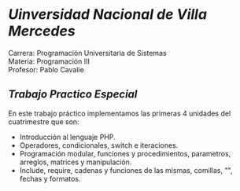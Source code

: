 # _Uinversidad Nacional de Villa Mercedes_

Carrera: Programación Universitaria de Sistemas<br>
Materia: Programación III<br>
Profesor: Pablo Cavalie



## _Trabajo Practico Especial_

En este trabajo práctico implementamos las primeras 4 unidades del cuatrimestre que son:

- Introducción al lenguaje PHP.
- Operadores, condicionales, switch e iteraciones.
- Programación modular, funciones y procedimientos, parametros, arreglos, matrices y manipulación.
- Include, require, cadenas y funciones de las mismas, comillas, "\", fechas y formatos.
